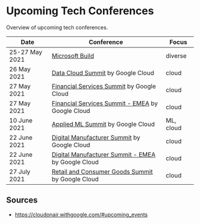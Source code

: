 # Upcoming Tech Conferences

Overview of upcoming tech conferences.

| Date | Conference | Focus |
| --- | --- |  --- |
| 25-27 May 2021 | [Microsoft Build](https://mybuild.microsoft.com/) | diverse |
| 26 May 2021 | [Data Cloud Summit](https://cloudonair.withgoogle.com/events/summit-data-cloud) by Google Cloud | cloud |
| 27 May 2021 | [Financial Services Summit](https://cloudonair.withgoogle.com/events/summit-emea-finserv) by Google Cloud | cloud |
| 27 May 2021 | [Financial Services Summit - EMEA](https://cloudonair.withgoogle.com/events/summit-emea-finserv) by Google Cloud | cloud |
| 10 June 2021 | [Applied ML Summit](https://cloudonair.withgoogle.com/events/summit-ml-practitioners) by Google Cloud | ML, cloud |
| 22 June 2021 | [Digital Manufacturer Summit](https://cloudonair.withgoogle.com/events/summit-manufacturing) by Google Cloud | cloud |
| 22 June 2021 | [Digital Manufacturer Summit - EMEA](https://cloudonair.withgoogle.com/events/summit-emea-manufacturing) by Google Cloud | cloud |
| 27 July 2021 | [Retail and Consumer Goods Summit](https://cloudonair.withgoogle.com/events/summit-retail) by Google Cloud | cloud |

## Sources

- https://cloudonair.withgoogle.com/#upcoming_events
